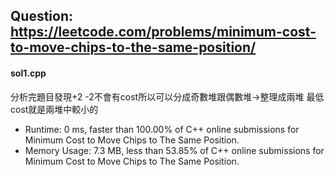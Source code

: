 ## Question: https://leetcode.com/problems/minimum-cost-to-move-chips-to-the-same-position/

#### sol1.cpp
分析完題目發現+2 -2不會有cost所以可以分成奇數堆跟偶數堆->整理成兩堆 最低cost就是兩堆中較小的
* Runtime: 0 ms, faster than 100.00% of C++ online submissions for Minimum Cost to Move Chips to The Same Position.
* Memory Usage: 7.3 MB, less than 53.85% of C++ online submissions for Minimum Cost to Move Chips to The Same Position.
